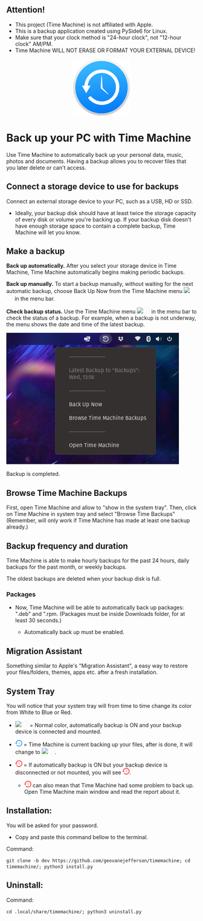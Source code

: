 ## Attention!
* This project (Time Machine) is not affiliated with Apple. 
* This is a backup application created using PySide6 for Linux.
* Make sure that your clock method is "24-hour clock", not "12-hour clock" AM/PM.
* Time Machine WILL NOT ERASE OR FORMAT YOUR EXTERNAL DEVICE!

<p align="center">
  <img width="150" height="150" src="src/icons/backup_150px.png">
 <h1 align="left">Back up your PC with Time Machine</h1>
</p>
Use Time Machine to automatically back up your personal data, music, photos and 
documents. Having a backup allows you to recover files that you later delete or can't access.

## Connect a storage device to use for backups
Connect an external storage device to your PC, such as a USB, HD or SSD.

* Ideally, your backup disk should have at least twice the storage capacity of every disk or volume you're backing up. 
If your backup disk doesn't have enough storage space to contain a complete backup, Time Machine will let you know.

## Make a backup
**Back up automatically.** After you select your storage device in Time Machine, Time Machine automatically begins making
periodic backups.

**Back up manually.** To start a backup manually, without waiting for the next automatic backup, choose Back Up Now from
the Time Machine menu ![](src/screenshots/git-systemtrayicon.png)![systemtrayicon.svg](src%2Ficons%2Fgit-systemtrayicon.png) in 
the menu bar.

**Check backup status.** Use the Time Machine menu ![](src/screenshots/git-systemtrayicon.png)![git-systemtrayicon.png](src%2Ficons%2Fgit-systemtrayicon.png) 
in the menu bar to check the status of a backup. For example, when a backup is not underway, the menu shows the date and 
time of the latest backup.

![](src/screenshots/img_3.png)

Backup is completed.

## Browse Time Machine Backups
First, open Time Machine and allow to "show in the system tray".
Then, click on Time Machine in system tray and select "Browse Time Backups"
(Remember, will only work if Time Machine has made at least one backup already.)


## Backup frequency and duration
Time Machine is able to make hourly backups for the past 24 hours, daily backups for the past month, or weekly backups. 

The oldest backups are deleted when your backup disk is full.

### Packages
* Now, Time Machine will be able to automatically back up packages: ".deb" and ".rpm. 
    (Packages must be inside Downloads folder, for at least 30 seconds.)

  * Automatically back up must be enabled.

## Migration Assistant
Something similar to Apple's "Migration Assistant", a easy way to restore your 
files/folders, themes, apps etc. after a fresh installation.

## System Tray 
You will notice that your system tray will from time to time change its color from White to Blue or Red.
* ![](src/screenshots/git-systemtrayicon.png)![git-systemtrayicon.png](src%2Ficons%2Fgit-systemtrayicon.png) = Normal color, 
automatically backup is ON and your backup device is connected and mounted.


* ![git-systemtrayiconrun.png](src%2Ficons%2Fgit-systemtrayiconrun.png) = Time Machine is current backing up your files, after is done,
it will change to ![](src/screenshots/git-systemtrayicon.png)![git-systemtrayicon.png](src%2Ficons%2Fgit-systemtrayicon.png).


* ![git-systemtrayiconerror.png](src%2Ficons%2Fgit-systemtrayiconerror.png) = If automatically backup is ON but your backup device
is disconnected or not mounted, you will see ![git-systemtrayiconerror.png](src%2Ficons%2Fgit-systemtrayiconerror.png).
  - ![git-systemtrayiconerror.png](src%2Ficons%2Fgit-systemtrayiconerror.png) can also mean that Time Machine had some problem to back up. Open Time Machine main window and 
  read the report about it.

## Installation:
You will be asked for your password.
* Copy and paste this command bellow to the terminal.

Command:

    git clone -b dev https://github.com/geovanejefferson/timemachine; cd timemachine/; python3 install.py


## Uninstall:
Command:

    cd .local/share/timemachine/; python3 uninstall.py
